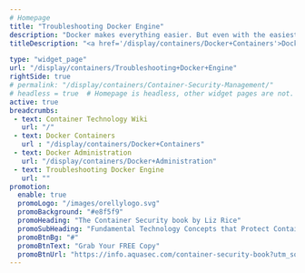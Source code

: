 ```yaml
---
# Homepage
title: "Troubleshooting Docker Engine"
description: "Docker makes everything easier. But even with the easiest platforms, sometimes you run into problems. This page gathers resources about  how to diagnose and troubleshoot problems, send logs, and communicate with the Docker Engine."
titleDescription: "<a href='/display/containers/Docker+Containers'>Docker</a> makes everything easier. But even with the easiest platforms, sometimes you run into problems. This page gathers resources about  how to diagnose and troubleshoot problems, send logs, and communicate with the Docker Engine." 

type: "widget_page"
url: "/display/containers/Troubleshooting+Docker+Engine" 
rightSide: true 
# permalink: "/display/containers/Container-Security-Management/"
# headless = true  # Homepage is headless, other widget pages are not.
active: true
breadcrumbs:
 - text: Container Technology Wiki
   url: "/"
 - text: Docker Containers
   url : "/display/containers/Docker+Containers"
 - text: Docker Administration
   url: "/display/containers/Docker+Administration"
 - text: Troubleshooting Docker Engine
   url: ""
promotion:
  enable: true
  promoLogo: "/images/orellylogo.svg"
  promoBackground: "#e8f5f9"
  promoHeading: "The Container Security book by Liz Rice"
  promoSubHeading: "Fundamental Technology Concepts that Protect Containerized Applications"
  promoBtnBg: "#"
  promoBtnText: "Grab Your FREE Copy"
  promoBtnUrl: "https://info.aquasec.com/container-security-book?utm_source=wiki"
---
```



